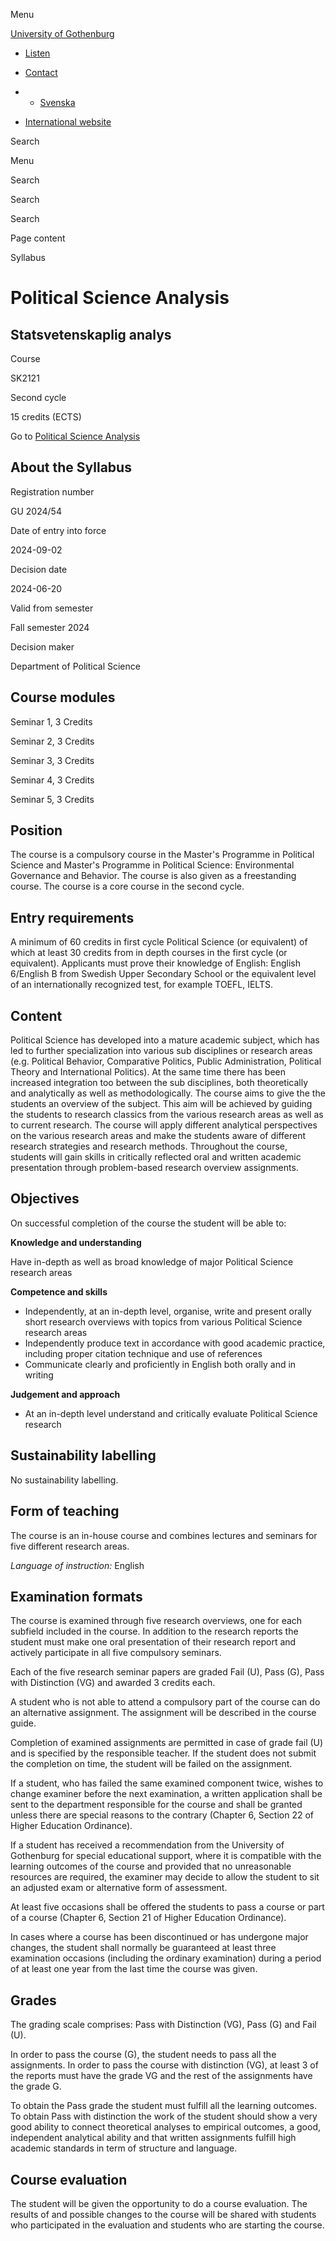 Menu

[University of Gothenburg](/en)

- [Listen](//app-eu.readspeaker.com/cgi-bin/rsent?customerid=9467&lang=en_uk&readclass=region--content&url=https%3A%2F%2Fwww.gu.se%2Fen%2Fstudy-gothenburg%2Fpolitical-science-analysis-sk2121%2Fsyllabus%2F7eeef8f7-298e-11ef-a2a0-4c1db4504bb5 "Listen with ReadSpeaker")

- [Contact](/en/contact)

- - [Svenska](/studera/hitta-utbildning/statsvetenskaplig-analys-sk2121/kursplan/7eeef8f7-298e-11ef-a2a0-4c1db4504bb5)
- [International website](/en/study-gothenburg/political-science-analysis-sk2121/syllabus/7eeef8f7-298e-11ef-a2a0-4c1db4504bb5)

Search


Menu


Search


Search

Search

Page content

Syllabus


# Political Science Analysis

## Statsvetenskaplig analys

Course


SK2121


Second cycle


15 credits (ECTS)


Go to
[Political Science Analysis](/en/study-gothenburg/political-science-analysis-sk2121)

## About the Syllabus

Registration number


GU 2024/54


Date of entry into force


2024-09-02


Decision date


2024-06-20


Valid from semester


Fall semester 2024


Decision maker


Department of Political Science


## Course modules

Seminar 1, 3 Credits


Seminar 2, 3 Credits


Seminar 3, 3 Credits


Seminar 4, 3 Credits


Seminar 5, 3 Credits


## Position

The course is a compulsory course in the Master's Programme in Political Science and Master's Programme in Political Science: Environmental Governance and Behavior. The course is also given as a freestanding course. The course is a core course in the second cycle.

## Entry requirements

A minimum of 60 credits in first cycle Political Science (or equivalent) of which at least 30 credits from in depth courses in the first cycle (or equivalent). Applicants must prove their knowledge of English: English 6/English B from Swedish Upper Secondary School or the equivalent level of an internationally recognized test, for example TOEFL, IELTS.

## Content

Political Science has developed into a mature academic subject, which has led to further specialization into various sub disciplines or research areas (e.g. Political Behavior, Comparative Politics, Public Administration, Political Theory and International Politics). At the same time there has been increased integration too between the sub disciplines, both theoretically and analytically as well as methodologically. The course aims to give the the students an overview of the subject. This aim will be achieved by guiding the students to research classics from the various research areas as well as to current research. The course will apply different analytical perspectives on the various research areas and make the students aware of different research strategies and research methods. Throughout the course, students will gain skills in critically reflected oral and written academic presentation through problem-based research overview assignments.

## Objectives

On successful completion of the course the student will be able to:

**Knowledge and understanding**

Have in-depth as well as broad knowledge of major Political Science research areas

**Competence and skills**

- Independently, at an in-depth level, organise, write and present orally short research overviews with topics from various Political Science research areas
- Independently produce text in accordance with good academic practice, including proper citation technique and use of references
- Communicate clearly and proficiently in English both orally and in writing

**Judgement and approach**

- At an in-depth level understand and critically evaluate Political Science research

## Sustainability labelling

No sustainability labelling.


## Form of teaching

The course is an in-house course and combines lectures and seminars for five different research areas.

_Language of instruction:_ English

## Examination formats

The course is examined through five research overviews, one for each subfield included in the course. In addition to the research reports the student must make one oral presentation of their research report and actively participate in all five compulsory seminars.

Each of the five research seminar papers are graded Fail (U), Pass (G), Pass with Distinction (VG) and awarded 3 credits each.

A student who is not able to attend a compulsory part of the course can do an alternative assignment. The assignment will be described in the course guide.

Completion of examined assignments are permitted in case of grade fail (U) and is specified by the responsible teacher. If the student does not submit the completion on time, the student will be failed on the assignment.

If a student, who has failed the same examined component twice, wishes to change examiner before the next examination, a written application shall be sent to the department responsible for the course and shall be granted unless there are special reasons to the contrary (Chapter 6, Section 22 of Higher Education Ordinance).

If a student has received a recommendation from the University of Gothenburg for special educational support, where it is compatible with the learning outcomes of the course and provided that no unreasonable resources are required, the examiner may decide to allow the student to sit an adjusted exam or alternative form of assessment.

At least five occasions shall be offered the students to pass a course or part of a course (Chapter 6, Section 21 of Higher Education Ordinance).

In cases where a course has been discontinued or has undergone major changes, the student shall normally be guaranteed at least three examination occasions (including the ordinary examination) during a period of at least one year from the last time the course was given.

## Grades

The grading scale comprises: Pass with Distinction (VG), Pass (G) and Fail (U).

In order to pass the course (G), the student needs to pass all the assignments. In order to pass the course with distinction (VG), at least 3 of the reports must have the grade VG and the rest of the assignments have the grade G.

To obtain the Pass grade the student must fulfill all the learning outcomes. To obtain Pass with distinction the work of the student should show a very good ability to connect theoretical analyses to empirical outcomes, a good, independent analytical ability and that written assignments fulfill high academic standards in term of structure and language.

## Course evaluation

The student will be given the opportunity to do a course evaluation. The results of and possible changes to the course will be shared with students who participated in the evaluation and students who are starting the course.